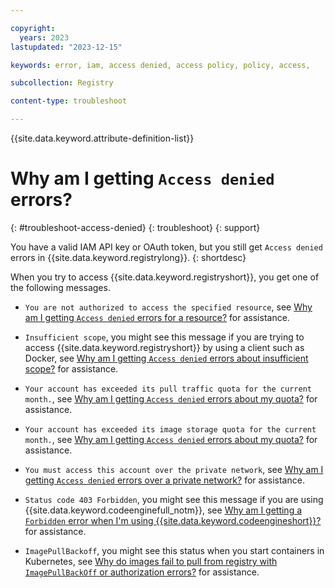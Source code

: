 ```yaml
---

copyright:
  years: 2023
lastupdated: "2023-12-15"

keywords: error, iam, access denied, access policy, policy, access,

subcollection: Registry

content-type: troubleshoot

---
```


{{site.data.keyword.attribute-definition-list}}

# Why am I getting `Access denied` errors?
{: #troubleshoot-access-denied}
{: troubleshoot}
{: support}

You have a valid IAM API key or OAuth token, but you still get `Access denied` errors in {{site.data.keyword.registrylong}}.
{: shortdesc}

When you try to access {{site.data.keyword.registryshort}}, you get one of the following messages.

- `You are not authorized to access the specified resource`, see [Why am I getting `Access denied` errors for a resource?](/docs/Registry?topic=Registry-troubleshoot-resource) for assistance.

- `Insufficient scope`, you might see this message if you are trying to access {{site.data.keyword.registryshort}} by using a client such as Docker, see [Why am I getting `Access denied` errors about insufficient scope?](/docs/Registry?topic=Registry-troubleshoot-scope) for assistance.

- `Your account has exceeded its pull traffic quota for the current month.`, see [Why am I getting `Access denied` errors about my quota?](/docs/Registry?topic=Registry-troubleshoot-quota) for assistance.

- `Your account has exceeded its image storage quota for the current month.`, see [Why am I getting `Access denied` errors about my quota?](/docs/Registry?topic=Registry-troubleshoot-quota) for assistance.

- `You must access this account over the private network`, see [Why am I getting `Access denied` errors over a private network?](/docs/Registry?topic=Registry-troubleshoot-private) for assistance.

- `Status code 403 Forbidden`, you might see this message if you are using {{site.data.keyword.codeenginefull_notm}}, see [Why am I getting a `Forbidden` error when I'm using {{site.data.keyword.codeengineshort}}?](/docs/Registry?topic=Registry-troubleshoot-forbidden-ce) for assistance.

- `ImagePullBackoff`, you might see this status when you start containers in Kubernetes, see [Why do images fail to pull from registry with `ImagePullBackOff` or authorization errors?](/docs/Registry?topic=Registry-ts-app-image-pull) for assistance.
